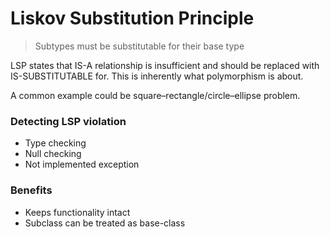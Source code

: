 ﻿# Liskov Substitution Principle
> Subtypes must be substitutable for their base type

LSP states that IS-A relationship is insufficient and should be replaced with IS-SUBSTITUTABLE for. This is inherently what polymorphism is about.

A common example could be square–rectangle/circle–ellipse problem.


### Detecting LSP violation
* Type checking
* Null checking
* Not implemented exception

### Benefits
* Keeps functionality intact
* Subclass can be treated as base-class




